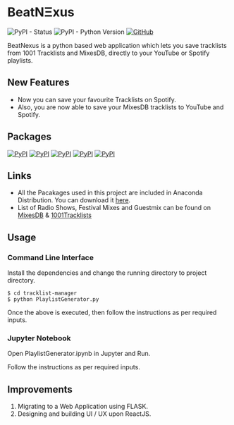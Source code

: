 # BeatNΞxus

![PyPI - Status](https://img.shields.io/pypi/status/conda)
![PyPI - Python Version](https://img.shields.io/pypi/pyversions/Django?color=green&label=python&logo=python&logoColor=blue)
[![GitHub](https://img.shields.io/badge/Original%20Author-sicktrick--237-yellow)](https://github.com/sicktrick-237)

BeatNexus is a python based web application which lets you save tracklists from 1001 Tracklists and MixesDB, directly to your YouTube or Spotify playlists.

## New Features

* Now you can save your favourite Tracklists on Spotify.
* Also, you are now able to save your MixesDB tracklists to YouTube and Spotify.

## Packages

[![PyPI](https://img.shields.io/pypi/v/apiclient?label=apiclient&logo=google)](https://pypi.org/project/apiclient/)
[![PyPI](https://img.shields.io/pypi/v/google_auth_httplib2?label=google_auth_httplib2&logo=google)](https://pypi.org/project/google-auth-httplib2/)
[![PyPI](https://img.shields.io/pypi/v/beautifulsoup4?label=BeautifulSoup&logoColor=blue)](https://pypi.org/project/beautifulsoup4/)
[![PyPI](https://img.shields.io/pypi/v/selenium?label=selenium&logoColor=blue)](https://pypi.org/project/selenium/)
[![PyPI](https://img.shields.io/pypi/v/tqdm?label=tqdm&logoColor=blue)](https://pypi.org/project/tqdm/)

## Links

* All the Pacakages used in this project are included in Anaconda Distribution. You can download it <a href="https://www.anaconda.com/distribution/">here</a>.
* List of Radio Shows, Festival Mixes and Guestmix can be found on <a href="https://www.mixesdb.com/db/index.php/Main_Page">MixesDB</a> & <a href="https://www.1001tracklists.com">1001Tracklists</a>

## Usage

### Command Line Interface

Install the dependencies and change the running directory to project directory.

```
$ cd tracklist-manager 
$ python PlaylistGenerator.py
```

Once the above is executed, then follow the instructions as per required inputs.

### Jupyter Notebook

Open PlaylistGenerator.ipynb in Jupyter and Run.

Follow the instructions as per required inputs.

## Improvements

1. Migrating to a Web Application using FLASK.
2. Designing and building UI / UX upon ReactJS. 
